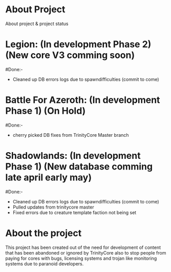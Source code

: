 # About Project
About project &amp; project status

# Legion: (In development Phase 2) (New core V3 comming soon)

#Done:-
- Cleaned up DB errors logs due to spawndifficulties (commit to come)

# Battle For Azeroth: (In development Phase 1) (On Hold)

#Done:-
- cherry picked DB fixes from TrinityCore Master branch

# Shadowlands: (In development Phase 1) (New database comming late april early may)
#Done:-
- Cleaned up DB errors logs due to spawndifficulties (commit to come)
- Pulled updates from trinitycore master
- Fixed errors due to creature template faction not being set


# About the project
This project has been created out of the need for development of content that has been abandoned or ignored by TrinityCore also to stop people from paying for cores with bugs, licensing systems and trojan like monitoring systems due to paranoid developers.
